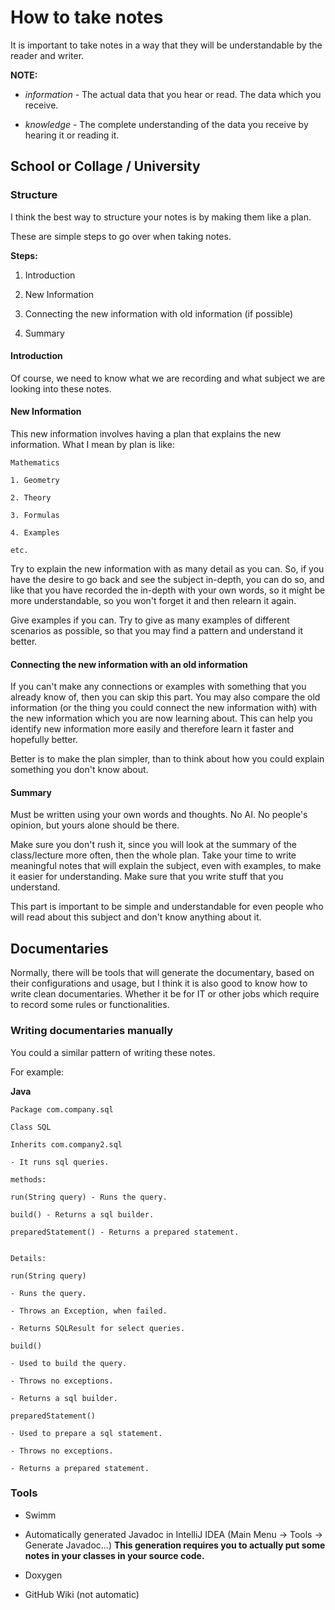 # How to take notes

It is important to take notes in a way that they will be understandable by the reader and writer.

**NOTE:**

- *information* - The actual data that you hear or read. The data which you receive.

- *knowledge* - The complete understanding of the data you receive by hearing it or reading it.

## School or Collage / University

### Structure
I think the best way to structure your notes is by making them like a plan.

These are simple steps to go over when taking notes.

**Steps:**
1. Introduction

2. New Information

3. Connecting the new information with old information (if possible)

4. Summary

#### Introduction

Of course, we need to know what we are recording and what subject we are looking into these notes.

#### New Information

This new information involves having a plan that explains the new information.
What I mean by plan is like:

```
Mathematics

1. Geometry

2. Theory

3. Formulas

4. Examples

etc.
```

Try to explain the new information with as many detail as you can. 
So, if you have the desire to go back and see the subject in-depth, you can do so, 
and like that you have recorded the in-depth with your own words, so it might be more 
understandable, so you won't forget it and then relearn it again. 

Give examples if you can. Try to give as many examples of different scenarios as possible, so that you may find a pattern and understand it better.

#### Connecting the new information with an old information

If you can't make any connections or examples with something that you already know of, then you can skip this part. You may also compare the old information (or the thing you could connect the new information with) with the new information which you are now learning about. This can help you identify new information more easily and therefore learn it faster and hopefully better. 

Better is to make the plan simpler, than to think about how you could explain something you don't know about.

#### Summary

Must be written using your own words and thoughts. No AI. No people's opinion, but yours alone should be there.

Make sure you don't rush it, since you will look at the summary of the class/lecture more often, then the whole plan. Take your time to write meaningful notes that will explain the subject, even with examples, to make it easier for understanding. Make sure that you write stuff that you understand.

This part is important to be simple and understandable for even people who will read about this subject and don't know anything about it.

## Documentaries

Normally, there will be tools that will generate the documentary, based on their configurations and usage, but I think it is also good to know how to write clean documentaries. Whether it be for IT or other jobs which require to record some rules or functionalities.

### Writing documentaries manually

You could a similar pattern of writing these notes.

For example:

**Java**
```
Package com.company.sql

Class SQL

Inherits com.company2.sql

- It runs sql queries.

methods:

run(String query) - Runs the query.

build() - Returns a sql builder.

preparedStatement() - Returns a prepared statement.


Details:

run(String query)

- Runs the query.

- Throws an Exception, when failed.

- Returns SQLResult for select queries.

build() 

- Used to build the query.

- Throws no exceptions.

- Returns a sql builder.

preparedStatement()

- Used to prepare a sql statement.

- Throws no exceptions.

- Returns a prepared statement.
```

### Tools

- Swimm

- Automatically generated Javadoc in IntelliJ IDEA (Main Menu -> Tools -> Generate Javadoc...) 
**This generation requires you to actually put some notes in your classes in your source code.**

- Doxygen

- GitHub Wiki (not automatic)
